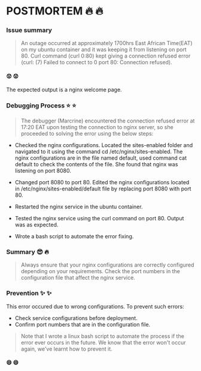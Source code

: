 # POSTMORTEM :fire: :fire:

### Issue summary
> An outage occurred at approximately 1700hrs East African Time(EAT) on my ubuntu container and it was keeping it from listening on port 80.
Curl command (curl 0:80) kept giving a connection refused error (curl: (7) Failed to connect to 0 port 80: Connection refused).
#### :worried: :worried:
The expected output is a nginx welcome page.

### Debugging Process :star: :star:
> The debugger (Marcrine) encountered the connection refused error at 17:20 EAT upon testing the connection to nginx server, so she proceeded to 
solving the error using the below steps:
- Checked the nginx configurations.
    Located the sites-enabled folder and navigated to it using the command cd /etc/nginx/sites-enabled.
    The nginx configurations are in the file named default, used command cat default to check the contents of the file.
    She found that nginx was listening on port 8080.

- Changed port 8080 to port 80.
    Edited the nginx configurations located in /etc/nginx/sites-enabled/default file
    by replacing port 8080 with port 80.

- Restarted the nginx service in the ubuntu container.
- Tested the nginx service using the curl command on port 80. Output was as expected.
- Wrote a bash script to automate the error fixing.

### Summary :sunglasses: :fire:
> Always ensure that your nginx configurations are correctly configured depending on your requirements.
Check the port numbers in the configuration file that affect the nginx service.

### Prevention :sparkles: :sparkles:
This error occured due to wrong configurations. To prevent such errors:
- Check service configurations before deployment.
- Confirm port numbers that are in the configuration file.

>Note that I wrote a linux bash script to automate the process if the error ever occurs in the future.
We know that the error won't occur again, we've learnt how to prevent it.
#### :smile: :smile:
